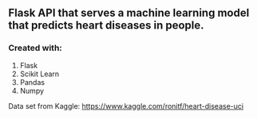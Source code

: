## Flask API that serves a machine learning model that predicts heart diseases in people.

### Created with:

1. Flask
2. Scikit Learn
3. Pandas
4. Numpy

Data set from Kaggle: https://www.kaggle.com/ronitf/heart-disease-uci
